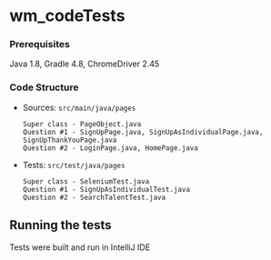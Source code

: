 # wm_codeTests

### Prerequisites

Java 1.8, Gradle 4.8, ChromeDriver 2.45


### Code Structure

- Sources: `src/main/java/pages`

    ```
    Super class - PageObject.java
    Question #1 - SignUpPage.java, SignUpAsIndividualPage.java, SignUpThankYouPage.java
    Question #2 - LoginPage.java, HomePage.java
    ```

- Tests: `src/test/java/pages`

    ```
    Super class - SeleniumTest.java
    Question #1 - SignUpAsIndividualTest.java
    Question #2 - SearchTalentTest.java
    ```

 ## Running the tests

   Tests were built and run in IntelliJ IDE 

